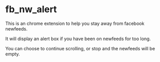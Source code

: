 # fb_nw_alert
This is an chrome extension to help you stay away from facebook newfeeds.

It will display an alert box if you have been on newfeeds for too long.

You can choose to continue scrolling, or stop and the newfeeds will be empty.
